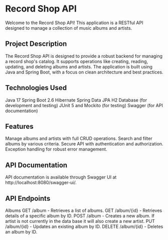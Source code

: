 # Record Shop API
Welcome to the Record Shop API! This application is a RESTful API designed to manage a collection of music albums and artists.

## Project Description
The Record Shop API is designed to provide a robust backend for managing a record shop's catalog. It supports operations like creating, reading, updating, and deleting albums and artists. The application is built using Java and Spring Boot, with a focus on clean architecture and best practices.

## Technologies Used
Java 17
Spring Boot 2.6
Hibernate
Spring Data JPA
H2 Database (for development and testing)
JUnit 5 and Mockito (for testing)
Swagger (for API documentation)

## Features
Manage albums and artists with full CRUD operations.
Search and filter albums by various criteria.
Secure API with authentication and authorization.
Exception handling for robust error management.

## API Documentation
API documentation is available through Swagger UI at http://localhost:8080/swagger-ui/.

## API Endpoints
Albums
GET /album - Retrieves a list of albums.
GET /album/{id} - Retrieves details of a specific album by ID.
POST /album - Creates a new album. If artist is not currently in the data base it will also create a new artist.
PUT /album/{id} - Updates an existing album by ID.
DELETE /album/{id} - Deletes an album by ID.
